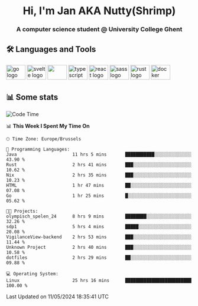 <h1 align="center">Hi, I'm Jan AKA Nutty(Shrimp)</h1>
<h3 align="center">A computer science student @ University College Ghent</h3>

<h2 align="left">🛠️ Languages and Tools</h2>

###

<div align="left">
  <img src="https://cdn.jsdelivr.net/gh/devicons/devicon/icons/go/go-original.svg" height="40" width="52" alt="go logo"  />
  <img src="https://cdn.jsdelivr.net/gh/devicons/devicon@latest/icons/svelte/svelte-original.svg"  height="40" width="52" alt="svelte logo" />
  <img src="https://cdn.jsdelivr.net/gh/devicons/devicon@latest/icons/tailwindcss/tailwindcss-original.svg" height="40" width="52" />
  <img src="https://cdn.jsdelivr.net/gh/devicons/devicon/icons/typescript/typescript-original.svg" height="40" width="52" alt="typescript logo"  />
  <img src="https://cdn.jsdelivr.net/gh/devicons/devicon/icons/react/react-original.svg" height="40" width="52" alt="react logo"  />
  <img src="https://cdn.jsdelivr.net/gh/devicons/devicon/icons/sass/sass-original.svg" height="40" width="52" alt="sass logo"  />
  <img src="https://cdn.jsdelivr.net/gh/devicons/devicon@latest/icons/rust/rust-original.svg" height="40" width="52" alt="rust logo" />
  <img src="https://cdn.jsdelivr.net/gh/devicons/devicon/icons/docker/docker-original.svg" height="40" width="52" alt="docker logo"  />
</div>

<h2>📊 Some stats</h2>

<!--START_SECTION:waka-->
![Code Time](http://img.shields.io/badge/Code%20Time-4%2C495%20hrs%2031%20mins-blue)

📊 **This Week I Spent My Time On** 

```text
🕑︎ Time Zone: Europe/Brussels

💬 Programming Languages: 
Java                     11 hrs 5 mins       ███████████░░░░░░░░░░░░░░   43.90 % 
Rust                     2 hrs 41 mins       ███░░░░░░░░░░░░░░░░░░░░░░   10.62 % 
Nix                      2 hrs 35 mins       ███░░░░░░░░░░░░░░░░░░░░░░   10.23 % 
HTML                     1 hr 47 mins        ██░░░░░░░░░░░░░░░░░░░░░░░   07.08 % 
Go                       1 hr 25 mins        █░░░░░░░░░░░░░░░░░░░░░░░░   05.62 % 

🐱‍💻 Projects: 
olympisch_spelen_24      8 hrs 9 mins        ████████░░░░░░░░░░░░░░░░░   32.26 % 
sdp1                     5 hrs 4 mins        █████░░░░░░░░░░░░░░░░░░░░   20.08 % 
VigilanceView-backend    2 hrs 53 mins       ███░░░░░░░░░░░░░░░░░░░░░░   11.44 % 
Unknown Project          2 hrs 40 mins       ███░░░░░░░░░░░░░░░░░░░░░░   10.58 % 
dotfiles                 2 hrs 29 mins       ██░░░░░░░░░░░░░░░░░░░░░░░   09.88 % 

💻 Operating System: 
Linux                    25 hrs 16 mins      █████████████████████████   100.00 % 
```


 Last Updated on 11/05/2024 18:35:41 UTC
<!--END_SECTION:waka-->
